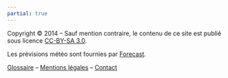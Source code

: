 ```yaml
---
partial: true
---
```


Copyright &copy; 2014 &ndash; Sauf mention contraire, le contenu de ce site est publié
sous licence [CC-BY-SA 3.0](https://creativecommons.org/licenses/by-sa/3.0/fr/).

Les prévisions météo sont fournies par [Forecast](http://forecast.io).

[Glossaire](/glossaire/) &ndash; [Mentions légales](/mentions-legales/) &ndash; [Contact](/contact/)
